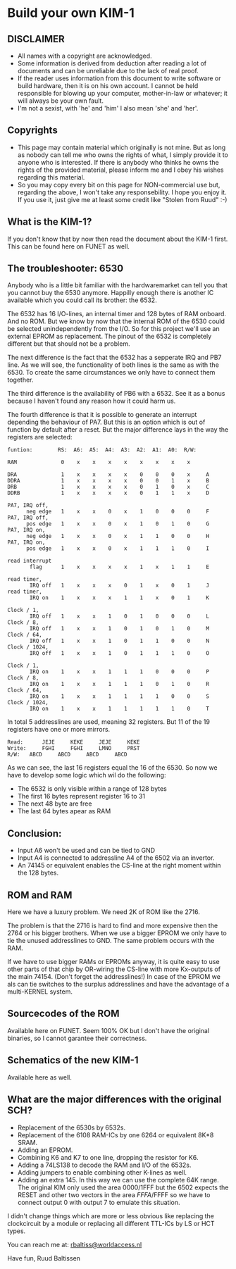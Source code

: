 # Build your own KIM-1

## DISCLAIMER

- All names with a copyright are acknowledged.
- Some information is derived from deduction after reading a lot of documents and can be unreliable due to the lack of real proof.
- If the reader uses information from this document to write software or build hardware, then it is on his own account. I cannot be held responsible for blowing up your computer, mother-in-law or whatever; it will always be your own fault.
- I'm not a sexist, with 'he' and 'him' I also mean 'she' and 'her'.


## Copyrights
-    This page may contain material which originally is not mine. But as long as nobody can tell me who owns the rights of what, I simply provide it to anyone who is interested. If there is anybody who thinks he owns the rights of the provided material, please inform me and I obey his wishes regarding this material.
-    So you may copy every bit on this page for NON-commercial use but, regarding the above, I won't take any responsebility. I hope you enjoy it. If you use it, just give me at least some credit like "Stolen from Ruud" :-)


## What is the KIM-1?

If you don't know that by now then read the document about the KIM-1 first. This can be found here on FUNET as well.


## The troubleshooter: 6530

Anybody who is a little bit familiar with the hardwaremarket can tell you that you cannot buy the 6530 anymore. Happilly enough there is another IC available which you could call its brother: the 6532.

The 6532 has 16 I/O-lines, an internal timer and 128 bytes of RAM onboard. And no ROM. But we know by now that the internal ROM of the 6530 could be selected unindependently from the I/O. So for this project we'll use an external EPROM as replacement. The pinout of the 6532 is completely different but that should not be a problem.

The next difference is the fact that the 6532 has a sepperate IRQ and PB7 line. As we will see, the functionality of both lines is the same as with the 6530. To create the same circumstances we only have to connect them together.

The third difference is the availability of PB6 with a 6532. See it as a bonus because I haven't found any reason how it could harm us.

The fourth difference is that it is possible to generate an interrupt depending the behaviour of PA7. But this is an option which is out of function by default after a reset. But the major difference lays in the way the registers are selected:

```
funtion:        RS:  A6:  A5:  A4:  A3:  A2:  A1:  A0:  R/W:

RAM              0    x    x    x    x    x    x    x    x

DRA              1    x    x    x    x    0    0    0    x     A
DDRA             1    x    x    x    x    0    0    1    x     B
DRB              1    x    x    x    x    0    1    0    x     C
DDRB             1    x    x    x    x    0    1    1    x     D

PA7, IRQ off,
      neg edge   1    x    x    0    x    1    0    0    0     F
PA7, IRQ off,
      pos edge   1    x    x    0    x    1    0    1    0     G
PA7, IRQ on,
      neg edge   1    x    x    0    x    1    1    0    0     H
PA7, IRQ on,
      pos edge   1    x    x    0    x    1    1    1    0     I

read interrupt
       flag      1    x    x    x    x    1    x    1    1     E

read timer,
       IRQ off   1    x    x    x    0    1    x    0    1     J
read timer,
       IRQ on    1    x    x    x    1    1    x    0    1     K

Clock / 1,
       IRQ off   1    x    x    1    0    1    0    0    0     L
Clock / 8,
       IRQ off   1    x    x    1    0    1    0    1    0     M
Clock / 64,
       IRQ off   1    x    x    1    0    1    1    0    0     N
Clock / 1024,
       IRQ off   1    x    x    1    0    1    1    1    0     O

Clock / 1,
       IRQ on    1    x    x    1    1    1    0    0    0     P
Clock / 8,
       IRQ on    1    x    x    1    1    1    0    1    0     R
Clock / 64,
       IRQ on    1    x    x    1    1    1    1    0    0     S
Clock / 1024,
       IRQ on    1    x    x    1    1    1    1    1    0     T
```

In total 5 addresslines are used, meaning 32 registers. But 11 of the 19 registers have one or more mirrors.

```
Read:      JEJE     KEKE     JEJE     KEKE
Write:     FGHI     FGHI     LMNO     PRST
R/W:   ABCD     ABCD     ABCD     ABCD
```

As we can see, the last 16 registers equal the 16 of the 6530. So now we have to develop some logic which wil do the following:

- The 6532 is only visible within a range of 128 bytes
- The first 16 bytes represent register 16 to 31
- The next 48 byte are free
- The last 64 bytes apear as RAM


## Conclusion:

- Input A6 won't be used and can be tied to GND
- Input A4 is connected to addressline A4 of the 6502 via an invertor.
- An 74145 or equivalent enables the CS-line at the right moment within the 128 bytes.


## ROM and RAM

Here we have a luxury problem. We need 2K of ROM like the 2716.

The problem is that the 2716 is hard to find and more expensive then the 2764 or his bigger brothers. When we use a bigger EPROM we only have to tie the unused addresslines to GND. The same problem occurs with the RAM.

If we have to use bigger RAMs or EPROMs anyway, it is quite easy to use other parts of that chip by OR-wiring the CS-line with more Kx-outputs of the main 74154. (Don't forget the addresslines!) In case of the EPROM we als can tie switches to the surplus addresslines and have the advantage of a multi-KERNEL system.


## Sourcecodes of the ROM

Available here on FUNET. Seem 100% OK but I don't have the original binaries, so I cannot garantee their correctness.


## Schematics of the new KIM-1

Available here as well.


## What are the major differences with the original SCH?

- Replacement of the 6530s by 6532s.
- Replacement of the 6108 RAM-ICs by one 6264 or equivalent 8K*8 SRAM.
- Adding an EPROM.
- Combining K6 and K7 to one line, dropping the resistor for K6.
- Adding a 74LS138 to decode the RAM and I/O of the 6532s.
- Adding jumpers to enable combining other K-lines as well.
- Adding an extra 145. In this way we can use the complete 64K range. The original KIM only used the area $0000/$1FFF but the 6502 expects the RESET and other two vectors in the area $FFFA/$FFFF so we have to connect output 0 with output 7 to emulate this situation.

I didn't change things which are more or less obvious like replacing the clockcircuit by a module or replacing all different TTL-ICs by LS or HCT types.

You can reach me at:  rbaltiss@worldaccess.nl

Have fun, Ruud Baltissen
